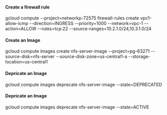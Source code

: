 #### Create a firewall rule 

gcloud compute --project=networkp-72575 firewall-rules create vpc1-allow-icmp --direction=INGRESS --priority=1000 --network=vpc-1 --action=ALLOW --rules=tcp:22 --source-ranges=10.2.1.0/24,10.3.1.0/24


#### Create an Image
gcloud compute images create nfs-server-image --project=pg-63271 --source-disk=nfs-server --source-disk-zone=us-central1-a --storage-location=us-central1

#### Depricate an Image
gcloud compute images deprecate nfs-server-image --state=DEPRECATED 

#### Depricate an Image
gcloud compute images deprecate nfs-server-image --state=ACTIVE
